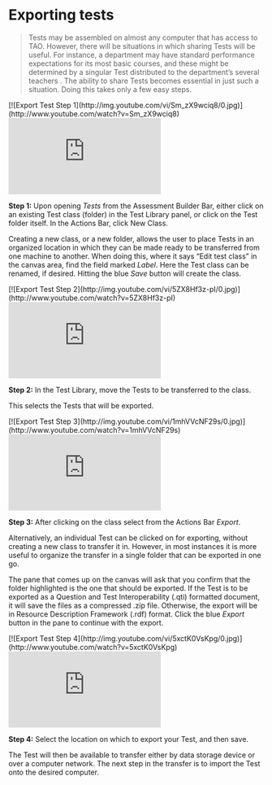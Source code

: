 # Exporting tests

>Tests may be assembled on almost any computer that has access to TAO. However, there will be situations in which sharing Tests will be useful. For instance, a department may have standard performance expectations for its most basic courses, and these might be determined by a singular Test distributed to the department’s several teachers . The ability to share Tests becomes essential in just such a situation. Doing this takes only a few easy steps.

<div class="hidden-video">
[![Export Test Step 1](http://img.youtube.com/vi/Sm_zX9wciq8/0.jpg)](http://www.youtube.com/watch?v=Sm_zX9wciq8)
</div>

<div class='embed-container'><iframe src="https://www.youtube.com/embed/Sm_zX9wciq8?rel=0" frameborder="0" allowfullscreen="true"></iframe></div>

**Step 1:** Upon opening *Tests* from the Assessment Builder Bar, either click on an existing Test class (folder) in the Test Library panel, or click on the Test folder itself. In the Actions Bar, click New Class. 

Creating a new class, or a new folder, allows the user to place Tests in an organized location in which they can be made ready to be transferred from one machine to another. When doing this, where it says “Edit test class” in the canvas area, find the field marked *Label*. Here the Test class can be renamed, if desired.  Hitting the blue *Save* button will create the class.

<div class="hidden-video">
[![Export Test Step 2](http://img.youtube.com/vi/5ZX8Hf3z-pI/0.jpg)](http://www.youtube.com/watch?v=5ZX8Hf3z-pI)
</div>

<div class='embed-container'><iframe src="https://www.youtube.com/embed/5ZX8Hf3z-pI?rel=0" frameborder="0" allowfullscreen="true"></iframe></div>

**Step 2:** In the Test Library, move the Tests to be transferred to the class.

This selects the Tests that will be exported.

<div class="hidden-video">
[![Export Test Step 3](http://img.youtube.com/vi/1mhVVcNF29s/0.jpg)](http://www.youtube.com/watch?v=1mhVVcNF29s)
</div>

<div class='embed-container'><iframe src="https://www.youtube.com/embed/1mhVVcNF29s?rel=0" frameborder="0" allowfullscreen="true"></iframe></div>

**Step 3:** After clicking on the class select from the Actions Bar *Export*.

Alternatively, an individual Test can be clicked on for exporting, without creating a new class to transfer it in. However, in most instances it is more useful to organize the transfer in a single folder that can be exported in one go.

The pane that comes up on the canvas will ask that you confirm that the folder highlighted is the one that should be exported. If the Test is to be exported as a Question and Test Interoperability (.qti) formatted document, it will save the files as a compressed .zip file. Otherwise, the export will be in Resource Description Framework (.rdf) format. Click the blue *Export* button in the pane to continue with the export.

<div class="hidden-video">
[![Export Test Step 4](http://img.youtube.com/vi/5xctK0VsKpg/0.jpg)](http://www.youtube.com/watch?v=5xctK0VsKpg)
</div>

<div class='embed-container'><iframe src="https://www.youtube.com/embed/5xctK0VsKpg?rel=0" frameborder="0" allowfullscreen="true"></iframe></div>

**Step 4:** Select the location on which to export your Test, and then save.

The Test will then be available to transfer either by data storage device or over a computer network. The next step in the transfer is to import the Test onto the desired computer.
